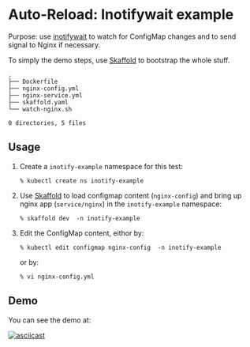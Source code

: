 # Auto-Reload: Inotifywait example

Purpose: use [inotifywait](https://github.com/rvoicilas/inotify-tools) to watch for ConfigMap changes and to send signal to Nginx if necessary.


To simply the demo steps, use [Skaffold](https://skaffold.dev/) to bootstrap the whole stuff.

```
.
├── Dockerfile
├── nginx-config.yml
├── nginx-service.yml
├── skaffold.yaml
└── watch-nginx.sh

0 directories, 5 files
```


## Usage

1. Create a `inotify-example` namespace for this test:

   ```
   % kubectl create ns inotify-example
   ```

2. Use [Skaffold](https://skaffold.dev/) to load configmap content (`nginx-config`) and bring up nginx app (`service/nginx`) in the `inotify-example` namespace:

   ```
   % skaffold dev  -n inotify-example
   ```

3. Edit the ConfigMap content, eithor by:

   ```
   % kubectl edit configmap nginx-config  -n inotify-example
   ```

   or by:

   ```
   % vi nginx-config.yml
   ```


## Demo

You can see the demo at:

[![asciicast](https://asciinema.org/a/251666.svg)](https://asciinema.org/a/251666)